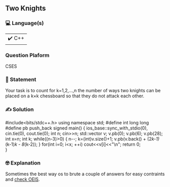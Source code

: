 ## Two Knights

### 💻 Language(s)

<table>
    <tr>
        <td>✔️ C++</td>
    </tr>
</table>

### Question Plaform
CSES

### 📖 Statement

Your task is to count for k=1,2,…,n the number of ways two knights can be placed on a k×k chessboard so that they do not attack each other.

### ✍️ Solution

#include<bits/stdc++.h>
using namespace std;
#define int long long
#define pb push_back
signed main()
{
	ios_base::sync_with_stdio(0), cin.tie(0), cout.tie(0);
	int n;
	cin>>n;
	std::vector<int> v;
	v.pb(0);
	v.pb(6);
	v.pb(28);
	int x=n;
	int k;
	while((n-3)>0)
	{
		n--;
		k=(int)v.size()+1;
		v.pb(v.back() + (2*k-1)*(k-1)*k - 8*(k-2));
	}
	for(int i=0; i<x; ++i)
		cout<<v[i]<<"\n";
	return 0;	
}

### 🤓 Explanation

Sometimes the best way os to brute a couple of answers for easy contraints and [check OEIS](https://oeis.org/A172132). 